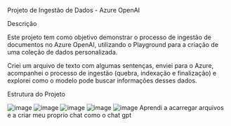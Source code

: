  Projeto de Ingestão de Dados - Azure OpenAI

Descrição

Este projeto tem como objetivo demonstrar o processo de ingestão de documentos no Azure OpenAI, utilizando o Playground para a criação de uma coleção de dados personalizada.

Criei um arquivo de texto com algumas sentenças, enviei para o Azure, acompanhei o processo de ingestão (quebra, indexação e finalização) e explorei como o modelo pode buscar informações desses dados.



Estrutura do Projeto

![image](https://github.com/user-attachments/assets/53dc9d50-6f44-4d40-b454-f8b58641b218)
![image](https://github.com/user-attachments/assets/ae4781bc-15e1-4c12-ba8e-188e9ba0415a)
![image](https://github.com/user-attachments/assets/0a153033-3e72-41fa-b5b5-33b2eec93aa9)
![image](https://github.com/user-attachments/assets/f459eff8-fe3c-44a2-90fb-02b3f55c03a6)
![image](https://github.com/user-attachments/assets/7844092a-d8a7-4f6f-bc2e-7a6f9fbcb39e)
 Aprendi a acarregar arquivos e a criar meu proprio chat como o chat gpt



